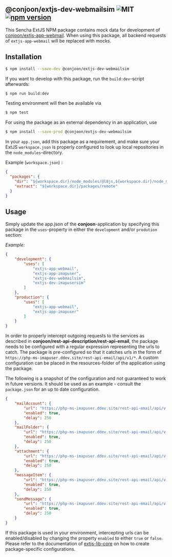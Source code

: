 ## @conjoon/extjs-dev-webmailsim ![MIT](https://img.shields.io/npm/l/@conjoon/extjs-dev-webmailsim) [![npm version](https://badge.fury.io/js/@conjoon%2Fextjs-dev-webmailsim.svg)](https://badge.fury.io/js/@conjoon%2Fextjs-dev-webmailsim)

This Sencha ExtJS NPM package contains mock data for development of [conjoon/extjs-app-webmail](https://github.com/conjoon/extjs-app-webmail).
When using this package, all backend requests of `extjs-app-webmail` will be replaced with mocks.

## Installation
```bash
$ npm install --save-dev @conjoon/extjs-dev-webmailsim  
```

If you want to develop with this package, run the `build:dev`-script afterwards:
```bash
$ npm run build:dev
```
Testing environment will then be available via

```bash
$ npm test
```

For using the package as an external dependency in an application, use
```bash
$ npm install --save-prod @conjoon/extjs-dev-webmailsim
```
In your `app.json`, add this package as a requirement, and make sure your ExtJS `workspace.json`
is properly configured to look up local repositories in the `node_modules`-directory.

Example (`workspace.json`) :
```json 
{
  "packages": {
    "dir": "${workspace.dir}/node_modules/@l8js,${workspace.dir}/node_modules/@conjoon,${workspace.dir}/node_modules/@coon-js,${workspace.dir}/packages/local,${workspace.dir}/packages,${workspace.dir}/node_modules/@sencha/ext-${toolkit.name},${workspace.dir}/node_modules/@sencha/ext-${toolkit.name}-treegrid,${workspace.dir}/node_modules/@sencha/ext-${toolkit.name}-theme-base,${workspace.dir}/node_modules/@sencha/ext-${toolkit.name}-theme-ios,${workspace.dir}/node_modules/@sencha/ext-${toolkit.name}-theme-material,${workspace.dir}/node_modules/@sencha/ext-${toolkit.name}-theme-aria,${workspace.dir}/node_modules/@sencha/ext-${toolkit.name}-theme-neutral,${workspace.dir}/node_modules/@sencha/ext-${toolkit.name}-theme-classic,${workspace.dir}/node_modules/@sencha/ext-${toolkit.name}-theme-gray,${workspace.dir}/node_modules/@sencha/ext-${toolkit.name}-theme-crisp,${workspace.dir}/node_modules/@sencha/ext-${toolkit.name}-theme-crisp-touch,${workspace.dir}/node_modules/@sencha/ext-${toolkit.name}-theme-neptune,${workspace.dir}/node_modules/@sencha/ext-${toolkit.name}-theme-neptune-touch,${workspace.dir}/node_modules/@sencha/ext-${toolkit.name}-theme-triton,${workspace.dir}/node_modules/@sencha/ext-${toolkit.name}-theme-graphite,${workspace.dir}/node_modules/@sencha/ext-${toolkit.name}-theme-material,${workspace.dir}/node_modules/@sencha/ext-calendar,${workspace.dir}/node_modules/@sencha/ext-charts,${workspace.dir}/node_modules/@sencha/ext-d3,${workspace.dir}/node_modules/@sencha/ext-exporter,${workspace.dir}/node_modules/@sencha/ext-pivot,${workspace.dir}/node_modules/@sencha/ext-pivot-d3,${workspace.dir}/node_modules/@sencha/ext-ux,${workspace.dir}/node_modules/@sencha/ext-font-ios",
    "extract": "${workspace.dir}/packages/remote"
  }
}
```
## Usage
Simply update the app.json of the **conjoon**-application
by specifying this package in the `uses`-property in either the `development` and/or `prodution` section:

*Example:*
```json
{
    "development": {
        "uses": [
            "extjs-app-webmail",
            "extjs-app-imapuser",
            "extjs-dev-webmailsim",
            "extjs-dev-imapusersim"
        ]
    },
    "production": {
        "uses": [
            "extjs-app-webmail",
            "extjs-app-imapuser"
        ]
    }
}
```
In order to properly intercept outgoing requests to the services as described in **conjoon/rest-api-description/rest-api-email**,
the package needs to be configured with a regular expression representing the urls to catch.
The package is pre-configured so that it catches urls in the form of `https://php-ms-imapuser.ddev.site/rest-api-email/api/v1/*`.
A custom configuration can be placed in the resources-folder of the application using the package.

The following is a snapshot of the configuration and not guaranteed to work in future versions. It should be used as
an example - consult the `package.json` for an up to date configuration. 
```json
{
    "mailAccount": {
        "url": "https://php-ms-imapuser.ddev.site/rest-api-email/api/v.*?/\/MailAccounts(\/\\d+)?",
        "enabled": true,
        "delay": 250
    },
    "mailFolder": {
        "url": "https://php-ms-imapuser.ddev.site/rest-api-email/api/v.*?/\/MailAccounts\/(.+)\/MailFolders(\/.*)?",
        "enabled": true,
        "delay": 250
    },
    "attachment": {
        "url": "https://php-ms-imapuser.ddev.site/rest-api-email/api/v.*?/\/MailAccounts\/(.+)\/MailFolders\/(.+)\/MessageItems\/(.+)\/Attachments(\/.*)?",
        "enabled": true,
        "delay": 250
    },
    "messageItem": {
        "url": "https://php-ms-imapuser.ddev.site/rest-api-email/api/v.*?/\/MailAccounts\/(.+)\/MailFolders\/(.+)\/MessageItems(\/.*)?",
        "enabled": true,
        "delay": 250
    },
    "sendMessage": {
        "url": "https://php-ms-imapuser.ddev.site/rest-api-email/api/v.*?/\/SendMessage(\/\\d+)?",
        "enabled": true,
        "delay": 250
    }
}
```
If this package is used in your environment, intercepting urls can be enabled/disabled by changing the property `enabled`
to either `true` or `false`.
<br>Please refer to the documentation of [extjs-lib-core](https://github.com/coon-js/extjs-lib-core) on how to
create package-specific configurations.
